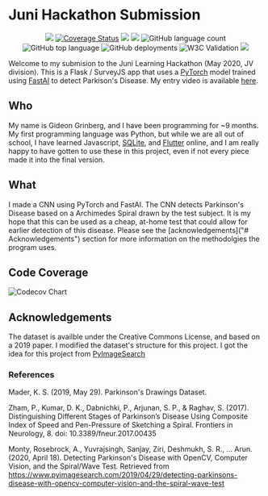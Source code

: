 
# Juni Hackathon Submission

<p align="center">
<a href="https://travis-ci.org/github/Gideon357/JuniHackathonFinal"><img src="https://img.shields.io/travis/gideon357/JuniHackathonFinal?style=flat"></img></a> <a href='https://coveralls.io/github/Gideon357/JuniHackathonFinal?branch=master'><img src='https://coveralls.io/repos/github/Gideon357/JuniHackathonFinal/badge.svg?branch=master' alt='Coverage Status' /></a>
 <a href="https://gitpod.io/#github.com/gideon357/JuniHackathonFinal"><img src="https://img.shields.io/badge/Gitpod%20-Ready%20to%20Code-blue?style=flat&logo=gitpod"></img></a> <a href="https://pypi.org/project/black/"><img src="https://img.shields.io/badge/code%20style-black-black?style=flat"></img></a>
 <img alt="GitHub language count" src="https://img.shields.io/github/languages/count/gideon357/JuniHackathonFinal?style=flat"> <img alt="GitHub top language" src="https://img.shields.io/github/languages/top/Gideon357/JuniHackathonFinal?style=flat"> <img alt="GitHub deployments" src="https://img.shields.io/github/deployments/gideon357/JuniHackathonFinal/parkinsons-detector?label=deployment%20state">
 <img alt="W3C Validation" src="https://img.shields.io/w3c-validation/default?label=w3c%20validation&targetUrl=https%3A%2F%2Fparkinsons-detector.herokuapp.com%2F">
<img src="https://img.shields.io/badge/license-AGPL--3.0-blue"></img>
</p>

Welcome to my submision to the Juni Learning Hackathon (May 2020, JV division). This is a Flask / SurveyJS app that uses a [PyTorch](https://pytorch.org) model trained using [FastAI](https://fast.ai) to detect Parkison's Disease. My entry video is available [here](https://google.com).

## Who

My name is Gideon Grinberg, and I have been programming for ~9 months. My first programming language was Python, but while we are all out of school, I have learned Javascript, [SQLite](https://sqlite.org), and [Flutter](https://flutter.dev) online, and I am really happy to have gotten to use these in this project, even if not every piece made it into the final version.

## What

I made a CNN using PyTorch and FastAI. The CNN detects Parkinson's Disease based on a Archimedes Spiral drawn by the test subject. It is my hope that this can be used as a cheap, at-home test that could allow for earlier detection of this disease. Please see the [acknowledgements]("# Acknowledgements") section for more information on the methodolgies the program uses.

## Code Coverage

![Codecov Chart](https://via.placeholder.com/150)

## Acknowledgements

The dataset is availble under the Creative Commons License, and based on a 2019 paper. I modified the dataset's structure for this project. I got the idea for this project from [PyImageSearch](https://pyimagesearch.com)

### References

Mader, K. S. (2019, May 29). Parkinson's Drawings Dataset.

Zham, P., Kumar, D. K., Dabnichki, P., Arjunan, S. P., & Raghav, S. (2017). Distinguishing Different Stages of Parkinson’s Disease Using Composite Index of Speed and Pen-Pressure of Sketching a Spiral. Frontiers in Neurology, 8. doi: 10.3389/fneur.2017.00435

Monty, Rosebrock, A., Yuvrajsingh, Sanjay, Ziri, Deshmukh, S. R., … Arun. (2020, April 18). Detecting Parkinson's Disease with OpenCV, Computer Vision, and the Spiral/Wave Test. Retrieved from https://www.pyimagesearch.com/2019/04/29/detecting-parkinsons-disease-with-opencv-computer-vision-and-the-spiral-wave-test
